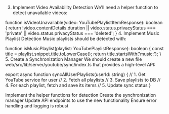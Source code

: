 
3. Implement Video Availability Detection
We'll need a helper function to detect unavailable videos:

function isVideoUnavailable(video: YouTubePlaylistItemResponse): boolean {
  return !video.contentDetails.duration || 
         video.status.privacyStatus === 'private' ||
         video.status.privacyStatus === 'deleted';
}
4. Implement Music Playlist Detection
Music playlists should be detected with:

function isMusicPlaylist(playlist: YouTubePlaylistResponse): boolean {
  const title = playlist.snippet.title.toLowerCase();
  return title.startsWith('music:');
}
5. Create a Synchronization Manager
We should create a new file web/src/lib/server/youtube/sync/index.ts that provides a high-level API:

export async function syncAllUserPlaylists(userId: string) {
  // 1. Get YouTube service for user
  // 2. Fetch all playlists
  // 3. Save playlists to DB
  // 4. For each playlist, fetch and save its items
  // 5. Update sync status
}

Implement the helper functions for detection
Create the synchronization manager
Update API endpoints to use the new functionality
Ensure error handling and logging is robust